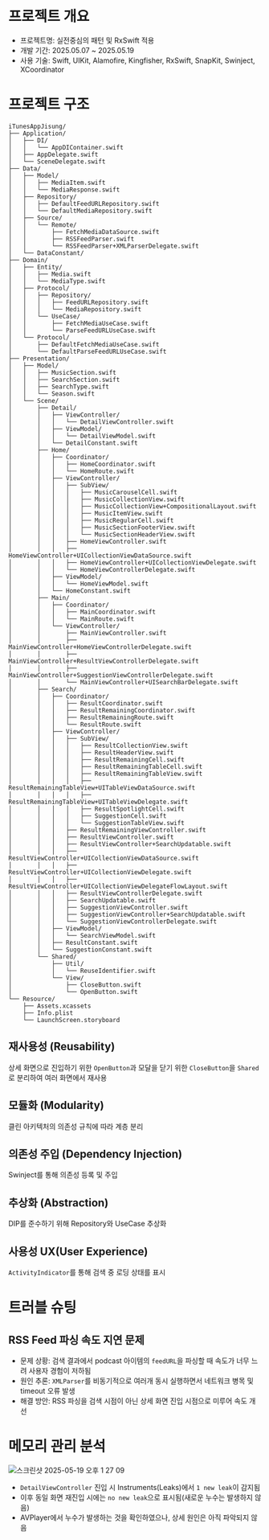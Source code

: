# 프로젝트 개요
- 프로젝트명: 실전중심의 패턴 및 RxSwift 적용
- 개발 기간: 2025.05.07 ~ 2025.05.19
- 사용 기술: Swift, UIKit, Alamofire, Kingfisher, RxSwift, SnapKit, Swinject, XCoordinator

# 프로젝트 구조
```
iTunesAppJisung/
├── Application/
│   ├── DI/
│   │   └── AppDIContainer.swift
│   ├── AppDelegate.swift
│   └── SceneDelegate.swift
├── Data/
│   ├── Model/
│   │   ├── MediaItem.swift
│   │   └── MediaResponse.swift
│   ├── Repository/
│   │   ├── DefaultFeedURLRepository.swift
│   │   └── DefaultMediaRepository.swift
│   ├── Source/
│   │   └── Remote/
│   │       ├── FetchMediaDataSource.swift
│   │       ├── RSSFeedParser.swift
│   │       └── RSSFeedParser+XMLParserDelegate.swift
│   └── DataConstant/
├── Domain/
│   ├── Entity/
│   │   ├── Media.swift
│   │   └── MediaType.swift
│   ├── Protocol/
│   │   ├── Repository/
│   │   │   ├── FeedURLRepository.swift
│   │   │   └── MediaRepository.swift
│   │   └── UseCase/
│   │       ├── FetchMediaUseCase.swift
│   │       └── ParseFeedURLUseCase.swift
│   └── Protocol/
│       ├── DefaultFetchMediaUseCase.swift
│       └── DefaultParseFeedURLUseCase.swift
├── Presentation/
│   ├── Model/
│   │   ├── MusicSection.swift
│   │   ├── SearchSection.swift
│   │   ├── SearchType.swift
│   │   └── Season.swift
│   └── Scene/
│       ├── Detail/
│       │   ├── ViewController/
│       │   │   └── DetailViewController.swift
│       │   ├── ViewModel/
│       │   │   └── DetailViewModel.swift
│       │   └── DetailConstant.swift
│       ├── Home/
│       │   ├── Coordinator/
│       │   │   ├── HomeCoordinator.swift
│       │   │   └── HomeRoute.swift
│       │   ├── ViewController/
│       │   │   ├── SubView/
│       │   │   │   ├── MusicCarouselCell.swift
│       │   │   │   ├── MusicCollectionView.swift
│       │   │   │   ├── MusicCollectionView+CompositionalLayout.swift
│       │   │   │   ├── MusicItemView.swift
│       │   │   │   ├── MusicRegularCell.swift
│       │   │   │   ├── MusicSectionFooterView.swift
│       │   │   │   └── MusicSectionHeaderView.swift
│       │   │   ├── HomeViewController.swift
│       │   │   ├── HomeViewController+UICollectionViewDataSource.swift
│       │   │   ├── HomeViewController+UICollectionViewDelegate.swift
│       │   │   └── HomeViewControllerDelegate.swift
│       │   ├── ViewModel/
│       │   │   └── HomeViewModel.swift
│       │   └── HomeConstant.swift
│       ├── Main/
│       │   ├── Coordinator/
│       │   │   ├── MainCoordinator.swift
│       │   │   └── MainRoute.swift
│       │   └── ViewController/
│       │       ├── MainViewController.swift
│       │       ├── MainViewController+HomeViewControllerDelegate.swift
│       │       ├── MainViewController+ResultViewControllerDelegate.swift
│       │       ├── MainViewController+SuggestionViewControllerDelegate.swift
│       │       └── MainViewController+UISearchBarDelegate.swift
│       ├── Search/
│       │   ├── Coordinator/
│       │   │   ├── ResultCoordinator.swift
│       │   │   ├── ResultRemainingCoordinator.swift
│       │   │   ├── ResultRemainingRoute.swift
│       │   │   └── ResultRoute.swift
│       │   ├── ViewController/
│       │   │   ├── SubView/
│       │   │   │   ├── ResultCollectionView.swift
│       │   │   │   ├── ResultHeaderView.swift
│       │   │   │   ├── ResultRemainingCell.swift
│       │   │   │   ├── ResultRemainingTableCell.swift
│       │   │   │   ├── ResultRemainingTableView.swift
│       │   │   │   ├── ResultRemainingTableView+UITableViewDataSource.swift
│       │   │   │   ├── ResultRemainingTableView+UITableViewDelegate.swift
│       │   │   │   ├── ResultSpotlightCell.swift
│       │   │   │   ├── SuggestionCell.swift
│       │   │   │   └── SuggestionTableView.swift
│       │   │   ├── ResultRemainingViewController.swift
│       │   │   ├── ResultViewController.swift
│       │   │   ├── ResultViewController+SearchUpdatable.swift
│       │   │   ├── ResultViewController+UICollectionViewDataSource.swift
│       │   │   ├── ResultViewController+UICollectionViewDelegate.swift
│       │   │   ├── ResultViewController+UICollectionViewDelegateFlowLayout.swift
│       │   │   ├── ResultViewControllerDelegate.swift
│       │   │   ├── SearchUpdatable.swift
│       │   │   ├── SuggestionViewController.swift
│       │   │   ├── SuggestionViewController+SearchUpdatable.swift
│       │   │   └── SuggestionViewControllerDelegate.swift
│       │   ├── ViewModel/
│       │   │   └── SearchViewModel.swift
│       │   ├── ResultConstant.swift
│       │   └── SuggestionConstant.swift
│       └── Shared/
│           ├── Util/
│           │   └── ReuseIdentifier.swift
│           └── View/
│               ├── CloseButton.swift
│               └── OpenButton.swift
└── Resource/
    ├── Assets.xcassets
    ├── Info.plist
    └── LaunchScreen.storyboard
```

## 재사용성 (Reusability)
상세 화면으로 진입하기 위한 `OpenButton`과 모달을 닫기 위한 `CloseButton`을 `Shared`로 분리하여 여러 화면에서 재사용

## 모듈화 (Modularity)
클린 아키텍처의 의존성 규칙에 따라 계층 분리

## 의존성 주입 (Dependency Injection)
Swinject를 통해 의존성 등록 및 주입

## 추상화 (Abstraction)
DIP를 준수하기 위해 Repository와 UseCase 추상화

## 사용성 UX(User Experience)
`ActivityIndicator`를 통해 검색 중 로딩 상태를 표시

# 트러블 슈팅
## RSS Feed 파싱 속도 지연 문제
- 문제 상황: 검색 결과에서 podcast 아이템의 `feedURL`을 파싱할 때 속도가 너무 느려 사용자 경험이 저하됨
- 원인 추론: `XMLParser`를 비동기적으로 여러개 동시 실행하면서 네트워크 병목 및 timeout 오류 발생
- 해결 방안: RSS 파싱을 검색 시점이 아닌 상세 화면 진입 시점으로 미루어 속도 개선

# 메모리 관리 분석
![스크린샷 2025-05-19 오후 1 27 09](https://github.com/user-attachments/assets/7ce1dc99-c340-49e5-b88a-b7071ec18e4f)
- `DetailViewController` 진입 시 Instruments(Leaks)에서 `1 new leak`이 감지됨
- 이후 동일 화면 재진입 시에는 `no new leak`으로 표시됨(새로운 누수는 발생하지 않음)
- AVPlayer에서 누수가 발생하는 것을 확인하였으나, 상세 원인은 아직 파악되지 않음
